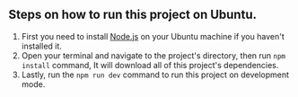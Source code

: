 ## Steps on how to run this project on Ubuntu.
1. First you need to install [Node.js](https://www.digitalocean.com/community/tutorials/how-to-install-node-js-on-ubuntu-20-04) on your Ubuntu machine if you haven't installed it.
2. Open your terminal and navigate to the project's directory, then run `npm install` command, It will download all of this project's dependencies.
3. Lastly, run the `npm run dev` command to run this project on development mode.
